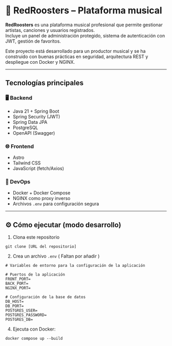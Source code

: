 # 🎵 RedRoosters – Plataforma musical

**RedRoosters** es una plataforma musical profesional que permite gestionar artistas, canciones y usuarios registrados.  
Incluye un panel de administración protegido, sistema de autenticación con JWT, gestión de favoritos.

Este proyecto está desarrollado para un productor musical y se ha construido con buenas prácticas en seguridad, arquitectura REST y despliegue con Docker y NGINX.

---

## Tecnologías principales

### 🖥️ Backend
- Java 21 + Spring Boot
- Spring Security (JWT)
- Spring Data JPA
- PostgreSQL
- OpenAPI (Swagger)

### 🌐 Frontend
- Astro
- Tailwind CSS
- JavaScript (fetch/Axios)

### 🧰 DevOps
- Docker + Docker Compose
- NGINX como proxy inverso
- Archivos `.env` para configuración segura

---

## ⚙️ Cómo ejecutar (modo desarrollo)

1. Clona este repositorio
```
git clone [URL del repositorio]
```
2. Crea un archivo `.env` ( Faltan por añadir )
```
# Variables de entorno para la configuración de la aplicación

# Puertos de la aplicación
FRONT_PORT=
BACK_PORT=
NGINX_PORT=

# Configuración de la base de datos
DB_HOST=
DB_PORT=
POSTGRES_USER=
POSTGRES_PASSWORD=
POSTGRES_DB=
```
4. Ejecuta con Docker:
```
docker compose up --build
```
